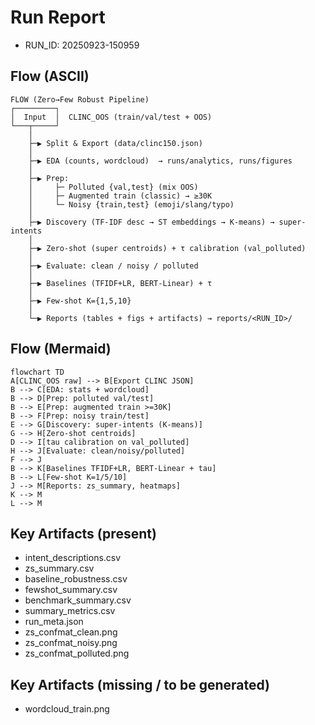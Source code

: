 # Run Report

- RUN_ID: 20250923-150959

## Flow (ASCII)

```text
FLOW (Zero→Few Robust Pipeline)
┌─────────┐
│  Input  │  CLINC_OOS (train/val/test + OOS)
└───┬─────┘
    │
    ├─▶ Split & Export (data/clinc150.json)
    │
    ├─▶ EDA (counts, wordcloud)  → runs/analytics, runs/figures
    │
    ├─▶ Prep:
    │     ├─ Polluted {val,test} (mix OOS)
    │     ├─ Augmented train (classic) → ≥30K
    │     └─ Noisy {train,test} (emoji/slang/typo)
    │
    ├─▶ Discovery (TF-IDF desc → ST embeddings → K-means) → super-intents
    │
    ├─▶ Zero-shot (super centroids) + τ calibration (val_polluted)
    │
    ├─▶ Evaluate: clean / noisy / polluted
    │
    ├─▶ Baselines (TFIDF+LR, BERT-Linear) + τ
    │
    ├─▶ Few-shot K={1,5,10}
    │
    └─▶ Reports (tables + figs + artifacts) → reports/<RUN_ID>/
```

## Flow (Mermaid)

```mermaid
flowchart TD
A[CLINC_OOS raw] --> B[Export CLINC JSON]
B --> C[EDA: stats + wordcloud]
B --> D[Prep: polluted val/test]
B --> E[Prep: augmented train >=30K]
B --> F[Prep: noisy train/test]
E --> G[Discovery: super-intents (K-means)]
G --> H[Zero-shot centroids]
D --> I[tau calibration on val_polluted]
H --> J[Evaluate: clean/noisy/polluted]
F --> J
B --> K[Baselines TFIDF+LR, BERT-Linear + tau]
B --> L[Few-shot K=1/5/10]
J --> M[Reports: zs_summary, heatmaps]
K --> M
L --> M
```

## Key Artifacts (present)
- intent_descriptions.csv
- zs_summary.csv
- baseline_robustness.csv
- fewshot_summary.csv
- benchmark_summary.csv
- summary_metrics.csv
- run_meta.json
- zs_confmat_clean.png
- zs_confmat_noisy.png
- zs_confmat_polluted.png

## Key Artifacts (missing / to be generated)
- wordcloud_train.png

